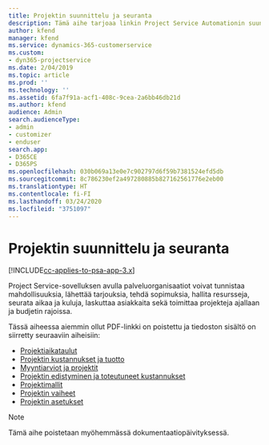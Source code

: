 ```yaml
---
title: Projektin suunnittelu ja seuranta
description: Tämä aihe tarjoaa linkin Project Service Automationin suunnitteluun ja seurantaan.
author: kfend
manager: kfend
ms.service: dynamics-365-customerservice
ms.custom:
- dyn365-projectservice
ms.date: 2/04/2019
ms.topic: article
ms.prod: ''
ms.technology: ''
ms.assetid: 6fa7f91a-acf1-408c-9cea-2a6bb46db21d
ms.author: kfend
audience: Admin
search.audienceType:
- admin
- customizer
- enduser
search.app:
- D365CE
- D365PS
ms.openlocfilehash: 030b069a13e0e7c902797d6f59b7381524efd5db
ms.sourcegitcommit: 8c786230ef2a497280885b827162561776e2eb00
ms.translationtype: HT
ms.contentlocale: fi-FI
ms.lasthandoff: 03/24/2020
ms.locfileid: "3751097"
---
```

# <a name="project-planning-and-tracking"></a>Projektin suunnittelu ja seuranta

[!INCLUDE[cc-applies-to-psa-app-3.x](../../includes/cc-applies-to-psa-app-3x.md)]

Project Service-sovelluksen avulla palveluorganisaatiot voivat tunnistaa mahdollisuuksia, lähettää tarjouksia, tehdä sopimuksia, hallita resursseja, seurata aikaa ja kuluja, laskuttaa asiakkaita sekä toimittaa projekteja ajallaan ja budjetin rajoissa. 

Tässä aiheessa aiemmin ollut PDF-linkki on poistettu ja tiedoston sisältö on siirretty seuraaviin aiheisiin:

- [Projektiaikataulut](../project-creating.md)
- [Projektin kustannukset ja tuotto](../project-estimating.md)
- [Myyntiarviot ja projektit](../project-leveraging.md)
- [Projektin edistyminen ja toteutuneet kustannukset](../project-tracking.md)
- [Projektimallit](../project-templates.md)
- [Projektin vaiheet](../project-stages.md)
- [Projektin asetukset](../project-settings.md)

> [!NOTE]
> Tämä aihe poistetaan myöhemmässä dokumentaatiopäivityksessä. 

